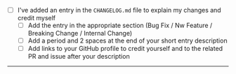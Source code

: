 * [ ] I've added an entry in the `CHANGELOG.md` file to explain my changes and credit myself
  * [ ] Add the entry in the appropriate section (Bug Fix / Nw Feature / Breaking Change / Internal Change)
  * [ ] Add a period and 2 spaces at the end of your short entry description
  * [ ] Add links to your GitHub profile to credit yourself and to the related PR and issue after your description

---

